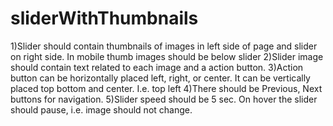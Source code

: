 # sliderWithThumbnails
1)Slider should contain thumbnails of images in left side of page and slider on right side. In mobile thumb images should be below slider
2)Slider image should contain text related to each image and a action button.
3)Action button can be horizontally placed left, right, or center. It can be vertically placed top bottom and center. I.e. top left
4)There should be Previous, Next buttons for navigation. 
5)Slider speed should be 5 sec. On hover the slider should pause, i.e. image should not change. 
